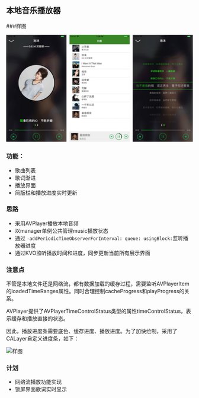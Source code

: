 ## 本地音乐播放器

###样图

![样图](https://github.com/YangKa/YKMusicPlayer/blob/master/image/image_01.jpg)

### 功能：

- 歌曲列表
- 歌词渐进
- 播放界面
- 简版栏和播放进度实时更新

### 思路

 - 采用AVPlayer播放本地音频
 - 以manager单例公共管理music播放状态
 - 通过 `-addPeriodicTimeObserverForInterval: queue: usingBlock:`监听播放器进度
 - 通过KVO监听播放时间和进度，同步更新当前所有展示界面
 
 ### 注意点
 
 不管是本地文件还是网络流，都有数据加载的缓存过程，需要监听AVPlayerItem的loadedTimeRanges属性。同时合理控制cacheProgress和playProgress的关系。
 
 AVPlayer提供了AVPlayerTimeControlStatus类型的属性timeControlStatus，表示缓存和播放直接的状态。
 
 因此，播放进度条需要底色、缓存进度、播放进度。为了加快绘制，采用了CALayer自定义进度条，如下：
 
 ![样图](https://github.com/YangKa/YKMusicPlayer/blob/master/image/image_02.jpg)
 
### 计划

 - 网络流播放功能实现
 - 锁屏界面歌词实时显示
